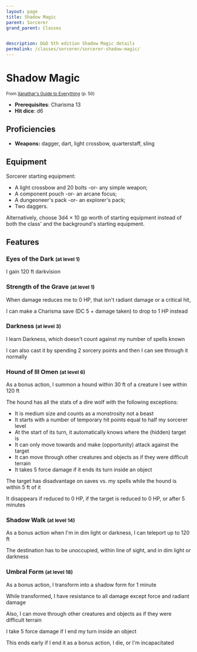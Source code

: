 ```yaml
---
layout: page
title: Shadow Magic
parent: Sorcerer
grand_parent: Classes


description: D&D 5th edition Shadow Magic details
permalink: /classes/sorcerer/sorcerer-shadow-magic/
---
```


# Shadow Magic

<small>From <a target="_blank" href="https://dnd.wizards.com/products/tabletop-games/rpg-products/xanathars-guide-everything">Xanathar's Guide to Everything</a> (p. 50)</small>
- **Prerequisites**: Charisma 13
- **Hit dice**: d6

## Proficiencies

- **Weapons:** dagger, dart, light crossbow, quarterstaff, sling

## Equipment


Sorcerer starting equipment:

- A light crossbow and 20 bolts -or- any simple weapon;
- A component pouch -or- an arcane focus;
- A dungeoneer's pack -or- an explorer's pack;
- Two daggers.

Alternatively, choose 3d4 × 10 gp worth of starting equipment instead of both the class' and the background's starting equipment.


## Features

### Eyes of the Dark <small>(at level 1)</small>


I gain 120 ft darkvision



### Strength of the Grave <small>(at level 1)</small>


When damage reduces me to 0 HP, that isn't radiant damage or a critical hit,

I can make a Charisma save (DC 5 + damage taken) to drop to 1 HP instead



### Darkness <small>(at level 3)</small>


I learn Darkness, which doesn't count against my number of spells known

I can also cast it by spending 2 sorcery points and then I can see through it normally



### Hound of Ill Omen <small>(at level 6)</small>


As a bonus action, I summon a hound within 30 ft of a creature I see within 120 ft

The hound has all the stats of a dire wolf with the following exceptions:
- It is medium size and counts as a monstrosity not a beast
- It starts with a number of temporary hit points equal to half my sorcerer level
- At the start of its turn, it automatically knows where the (hidden) target is
- It can only move towards and make (opportunity) attack against the target
- It can move through other creatures and objects as if they were difficult terrain
- It takes 5 force damage if it ends its turn inside an object

The target has disadvantage on saves vs. my spells while the hound is within 5 ft of it

It disappears if reduced to 0 HP, if the target is reduced to 0 HP, or after 5 minutes



### Shadow Walk <small>(at level 14)</small>


As a bonus action when I'm in dim light or darkness, I can teleport up to 120 ft

The destination has to be unoccupied, within line of sight, and in dim light or darkness



### Umbral Form <small>(at level 18)</small>


As a bonus action, I transform into a shadow form for 1 minute

While transformed, I have resistance to all damage except force and radiant damage

Also, I can move through other creatures and objects as if they were difficult terrain

I take 5 force damage if I end my turn inside an object

This ends early if I end it as a bonus action, I die, or I'm incapacitated


